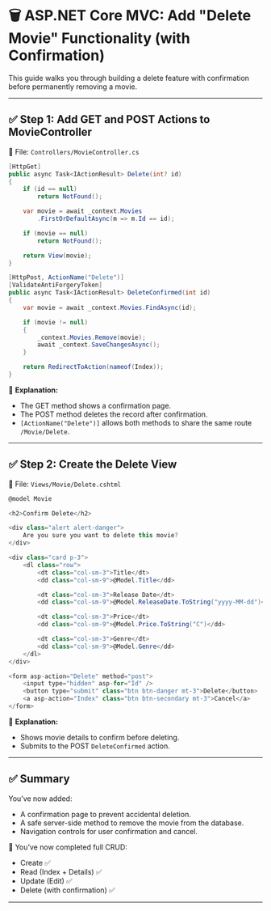 
# 🗑️ ASP.NET Core MVC: Add "Delete Movie" Functionality (with Confirmation)

This guide walks you through building a delete feature with confirmation before permanently removing a movie.

---

## ✅ Step 1: Add GET and POST Actions to MovieController

📁 File: `Controllers/MovieController.cs`

```csharp
[HttpGet]
public async Task<IActionResult> Delete(int? id)
{
    if (id == null)
        return NotFound();

    var movie = await _context.Movies
        .FirstOrDefaultAsync(m => m.Id == id);

    if (movie == null)
        return NotFound();

    return View(movie);
}

[HttpPost, ActionName("Delete")]
[ValidateAntiForgeryToken]
public async Task<IActionResult> DeleteConfirmed(int id)
{
    var movie = await _context.Movies.FindAsync(id);

    if (movie != null)
    {
        _context.Movies.Remove(movie);
        await _context.SaveChangesAsync();
    }

    return RedirectToAction(nameof(Index));
}
```

📝 **Explanation:**
- The GET method shows a confirmation page.
- The POST method deletes the record after confirmation.
- `[ActionName("Delete")]` allows both methods to share the same route `/Movie/Delete`.

---

## ✅ Step 2: Create the Delete View

📁 File: `Views/Movie/Delete.cshtml`

```csharp
@model Movie

<h2>Confirm Delete</h2>

<div class="alert alert-danger">
    Are you sure you want to delete this movie?
</div>

<div class="card p-3">
    <dl class="row">
        <dt class="col-sm-3">Title</dt>
        <dd class="col-sm-9">@Model.Title</dd>

        <dt class="col-sm-3">Release Date</dt>
        <dd class="col-sm-9">@Model.ReleaseDate.ToString("yyyy-MM-dd")</dd>

        <dt class="col-sm-3">Price</dt>
        <dd class="col-sm-9">@Model.Price.ToString("C")</dd>

        <dt class="col-sm-3">Genre</dt>
        <dd class="col-sm-9">@Model.Genre</dd>
    </dl>
</div>

<form asp-action="Delete" method="post">
    <input type="hidden" asp-for="Id" />
    <button type="submit" class="btn btn-danger mt-3">Delete</button>
    <a asp-action="Index" class="btn btn-secondary mt-3">Cancel</a>
</form>
```

📝 **Explanation:**
- Shows movie details to confirm before deleting.
- Submits to the POST `DeleteConfirmed` action.

---

## ✅ Summary

You’ve now added:
- A confirmation page to prevent accidental deletion.
- A safe server-side method to remove the movie from the database.
- Navigation controls for user confirmation and cancel.

🎯 You’ve now completed full CRUD:
- Create ✅
- Read (Index + Details) ✅
- Update (Edit) ✅
- Delete (with confirmation) ✅

---
